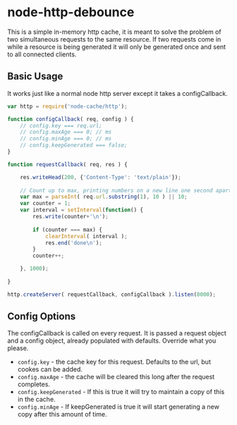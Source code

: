# node-http-debounce

This is a simple in-memory http cache, it is meant to solve the problem of two simultaneous requests to the same resource. If two requests come in while a resource is being generated it will only be generated once and sent to all connected clients.

## Basic Usage

It works just like a normal node http server except it takes a configCallback.

```javascript
var http = require('node-cache/http');

function configCallback( req, config ) {
	// config.key === req.url;
	// config.maxAge === 0; // ms
	// config.minAge === 0; // ms
	// config.keepGenerated === false;
}

function requestCallback( req, res ) {

	res.writeHead(200, {'Content-Type': 'text/plain'});
		
	// Count up to max, printing numbers on a new line one second apart.
	var max = parseInt( req.url.substring(1), 10 ) || 10;
	var counter = 1;
	var interval = setInterval(function() {
		res.write(counter+'\n');
		
		if (counter === max) {
			clearInterval( interval );
			res.end('done\n');
		}
		counter++;

	}, 1000);
	
}

http.createServer( requestCallback, configCallback ).listen(8000);

```

## Config Options

The configCallback is called on every request. It is passed a request object and a config object, already populated with defaults. Override what you please.

* `config.key` - the cache key for this request. Defaults to the url, but cookes can be added.
* `config.maxAge` - the cache will be cleared this long after the request completes.
* `config.keepGenerated` - If this is true it will try to maintain a copy of this in the cache.
* `config.minAge` - If keepGenerated is true it will start generating a new copy after this amount of time.

